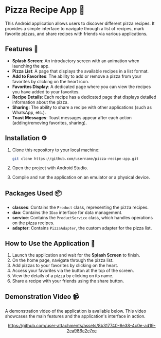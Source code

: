 # Pizza Recipe App 🍕

This Android application allows users to discover different pizza recipes. It provides a simple interface to navigate through a list of recipes, mark favorite pizzas, and share recipes with friends via various applications.

## Features 📱

- **Splash Screen**: An introductory screen with an animation when launching the app.
- **Pizza List**: A page that displays the available recipes in a list format.
- **Add to Favorites**: The ability to add or remove a pizza from your favorites by clicking on the heart icon.
- **Favorites Display**: A dedicated page where you can view the recipes you have added to your favorites.
- **Recipe Details**: Each recipe has a dedicated page that displays detailed information about the pizza.
- **Sharing**: The ability to share a recipe with other applications (such as WhatsApp, etc.).
- **Toast Messages**: Toast messages appear after each action (adding/removing favorites, sharing).

## Installation ⚙️

1. Clone this repository to your local machine:
   ```bash
   git clone https://github.com/username/pizza-recipe-app.git

2. Open the project with Android Studio.

3. Compile and run the application on an emulator or a physical device.

## Packages Used 📦

- **classes**: Contains the `Product` class, representing the pizza recipes.
- **dao**: Contains the `IDao` interface for data management.
- **service**: Contains the `ProductService` class, which handles operations on the pizza recipes.
- **adapter**: Contains `PizzaAdapter`, the custom adapter for the pizza list.

## How to Use the Application 🍕

1. Launch the application and wait for the **Splash Screen** to finish.
2. On the home page, navigate through the pizza list.
3. Add pizzas to your favorites by clicking on the heart.
4. Access your favorites via the button at the top of the screen.
5. View the details of a pizza by clicking on its name.
6. Share a recipe with your friends using the share button.

## Demonstration Video 📹

A demonstration video of the application is available below. This video showcases the main features and the application's interface in action.



<div align="center">



  
  https://github.com/user-attachments/assets/8b317740-9e38-4c0e-ad19-2ea986c2e7cc
</div>



